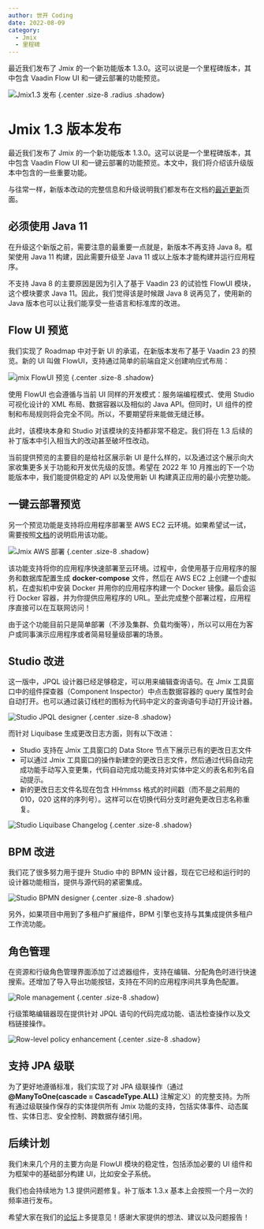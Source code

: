 ```yaml
---
author: 世开 Coding
date: 2022-08-09
category:
  - Jmix
  - 里程碑
---
```


最近我们发布了 Jmix 的一个新功能版本 1.3.0。这可以说是一个里程碑版本，其中包含 Vaadin Flow UI 和一键云部署的功能预览。

<!-- more -->

![Jmix1.3 发布](https://cdn.abmcode.com/zh-cn/jmix/releases/_media/jmix-1.3/jmix_1.3.png) {.center .size-8 .radius .shadow}

# Jmix 1.3 版本发布

最近我们发布了 Jmix 的一个新功能版本 1.3.0。这可以说是一个里程碑版本，其中包含 Vaadin Flow UI 和一键云部署的功能预览。本文中，我们将介绍该升级版本中包含的一些重要功能。

与往常一样，新版本改动的完整信息和升级说明我们都发布在文档的[最近更新](https://docs.jmix.cn/jmix/whats-new/index.html)页面。

## 必须使用 Java 11

在升级这个新版之前，需要注意的最重要一点就是，新版本不再支持 Java 8。框架使用 Java 11 构建，因此需要升级至 Java 11 或以上版本才能构建并运行应用程序。

不支持 Java 8 的主要原因是因为引入了基于 Vaadin 23 的试验性 FlowUI 模块，这个模块要求 Java 11。因此，我们觉得该是时候跟 Java 8 说再见了，使用新的 Java 版本也可以让我们能享受一些语言和标准库的改进。

## Flow UI 预览

我们实现了 Roadmap 中对于新 UI 的承诺，在新版本发布了基于 Vaadin 23 的预览。新的 UI 叫做 FlowUI，支持通过简单的前端自定义创建响应式布局：

![jmix FlowUI 预览](https://cdn.abmcode.com/zh-cn/jmix/releases/_media/jmix-1.3/jmix_1.3_flowui_responsive.gif) {.center .size-8 .shadow}

使用 FlowUI 也会遵循与当前 UI 同样的开发模式：服务端编程模式、使用 Studio 可视化设计的 XML 布局、数据容器以及相似的 Java API。但同时，UI 组件的控制和布局规则将会完全不同。所以，不要期望将来能做无缝迁移。

此时，该模块本身和 Studio 对该模块的支持都非常不稳定。我们将在 1.3 后续的补丁版本中引入相当大的改动甚至破坏性改动。

当前提供预览的主要目的是给社区展示新 UI 是什么样的，以及通过这个展示向大家收集更多关于功能和开发优先级的反馈。希望在 2022 年 10 月推出的下一个功能版本中，我们能提供稳定的 API 以及使用新 UI 构建真正应用的最小完整功能。

## 一键云部署预览

另一个预览功能是支持将应用程序部署至 AWS EC2 云环境。如果希望试一试，需要按照[文档](https://docs.jmix.cn/jmix/whats-new/index.html#one-click-cloud-deployment)的说明启用该功能。

![Jmix AWS 部署](https://cdn.abmcode.com/zh-cn/jmix/releases/_media/jmix-1.3/jmix_1.3_aws_deployment.png) {.center .size-8 .shadow}

该功能支持将你的应用程序快速部署至云环境。过程中，会使用基于应用程序的服务和数据库配置生成 **docker-compose** 文件，然后在 AWS EC2 上创建一个虚拟机，在虚拟机中安装 Docker 并用你的应用程序构建一个 Docker 镜像。最后会运行 Docker 容器，并为你提供应用程序的 URL。至此完成整个部署过程，应用程序直接可以在互联网访问！

由于这个功能目前只是简单部署（不涉及集群、负载均衡等），所以可以用在为客户或同事演示应用程序或者简易轻量级部署的场景。

## Studio 改进

这一版中，JPQL 设计器已经足够稳定，可以用来编辑查询语句。在 Jmix 工具窗口中的组件探查器（Component Inspector）中点击数据容器的 query 属性时会自动打开。也可以通过装订线栏的图标为代码中定义的查询语句手动打开设计器。

![Studio JPQL designer](https://cdn.abmcode.com/zh-cn/jmix/releases/_media/jmix-1.3/jmix_1.3_jpql.gif) {.center .size-8 .shadow}

而针对 Liquibase 生成更改日志方面，则有以下改进：
* Studio 支持在 Jmix 工具窗口的 Data Store 节点下展示已有的更改日志文件
* 可以通过 Jmix 工具窗口的操作新建空的更改日志文件，然后通过代码自动完成功能手动写入变更集，代码自动完成功能支持对实体中定义的表名和列名自动提示。
* 新的更改日志文件名现在包含 HHmmss 格式的时间戳（而不是之前用的 010，020 这样的序列号）。这样可以在切换代码分支时避免更改日志名称重复。

![Studio Liquibase Changelog](https://cdn.abmcode.com/zh-cn/jmix/releases/_media/jmix-1.3/jmix_1.3_lbcl.gif) {.center .size-8 .shadow}

## BPM 改进

我们花了很多努力用于提升 Studio 中的 BPMN 设计器，现在它已经和运行时的设计器功能相当，提供与源代码的紧密集成。

![Studio BPMN designer](https://cdn.abmcode.com/zh-cn/jmix/releases/_media/jmix-1.3/jmix_1.3_bpm.gif) {.center .size-8 .shadow}

另外，如果项目中用到了多租户扩展组件，BPM 引擎也支持与其集成提供多租户工作流功能。

## 角色管理

在资源和行级角色管理界面添加了过滤器组件，支持在编辑、分配角色时进行快速搜索。还增加了导入导出功能按钮，支持在不同的应用程序间共享角色配置。

![Role management](https://cdn.abmcode.com/zh-cn/jmix/releases/_media/jmix-1.3/jmix_1.3_role_filter.png ) {.center .size-8 .shadow}

行级策略编辑器现在提供针对 JPQL 语句的代码完成功能、语法检查操作以及文档链接操作。

![Row-level policy enhancement](https://cdn.abmcode.com/zh-cn/jmix/releases/_media/jmix-1.3/jmix_1.3_row_level_policy_add.gif) {.center .size-8 .shadow}

## 支持 JPA 级联

为了更好地遵循标准，我们实现了对 JPA 级联操作（通过 **@ManyToOne(cascade = CascadeType.ALL)** 注解定义）的完整支持。为所有通过级联操作保存的实体提供所有 Jmix 功能的支持，包括实体事件、动态属性、实体日志、安全控制、跨数据存储引用。

## 后续计划

我们未来几个月的主要方向是 FlowUI 模块的稳定性，包括添加必要的 UI 组件和为框架中的基础部分构建 UI，比如安全子系统。

我们也会持续地为 1.3 提供问题修复。补丁版本 1.3.x 基本上会按照一个月一次的频率进行发布。

希望大家在我们的[论坛](https://forum.jmix.cn)上多提意见！感谢大家提供的想法、建议以及问题报告！
